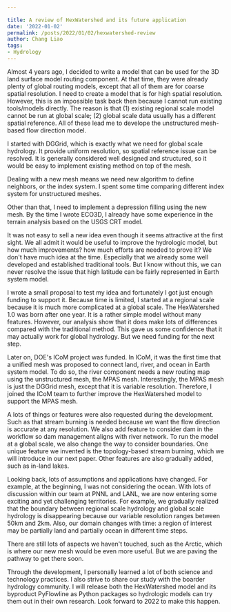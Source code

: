 ```yaml
---
 
title: A review of HexWatershed and its future application
date: '2022-01-02'
permalink: /posts/2022/01/02/hexwatershed-review
author: Chang Liao
tags:
- Hydrology
---
```


Almost 4 years ago, I decided to write a model that can be used for the 3D land surface model routing component. At that time, they were already plenty of global routing models, except that all of them are for coarse spatial resolution. I need to create a model that is for high spatial resolution. However, this is an impossible task back then because I cannot run existing tools/models directly. The reason is that (1) existing regional scale model cannot be run at global scale; (2) global scale data usually has a different spatial reference. All of these lead me to develope the unstructured mesh-based flow direction model.

I started with DGGrid, which is exactly what we need for global scale hydrology. It provide uniform resolution, so spatial reference issue can be resolved. It is generally considered well designed and structured, so it would be easy to implement existing method on top of the mesh.

Dealing with a new mesh means we need new algorithm to define neighbors, or the index system. I spent some time comparing different index system for unstructured meshes. 

Other than that, I need to implement a depression filling using the new mesh. By the time I wrote ECO3D, I already have some experience in the terrain analysis based on the USGS CRT model. 

It was not easy to sell a new idea even though it seems attractive at the first sight. We all admit it would be useful to improve the hydrologic model, but how much improvements? how much efforts are needed to prove it? We don't have much idea at the time. Especially that we already some well developed and established traditional tools. But I know without this, we can never resolve the issue that high latitude can be fairly represented in Earth system model.

I wrote a small proposal to test my idea and fortunately I got just enough funding to support it. Because time is limited, I started at a regional scale because it is much more complicated at a global scale. The HexWatershed 1.0 was born after one year. It is a rather simple model without many features. However, our analysis show that it does make lots of differences compared with the traditional method. This gave us some confidence that it may actually work for global hydrology. But we need funding for the next step.

Later on, DOE's ICoM project was funded. In ICoM, it was the first time that a unified mesh was proposed to connect land, river, and ocean in Earth system model. To do so, the river component needs a new routing map using the unstructured mesh, the MPAS mesh. Interestingly, the MPAS mesh is just the DGGrid mesh, except that it is variable resolution. Therefore, I joined the ICoM team to further improve the HexWatershed model to support the MPAS mesh.

A lots of things or features were also requested during the development. Such as that stream burning is needed because we want the flow direction is accurate at any resolution. We also add feature to consider dam in the workflow so dam management aligns with river network. To run the model at a global scale, we also change the way to consider boundaries. One unique feature we invented is the topology-based stream burning, which we will introduce in our next paper. Other features are also gradually added, such as in-land lakes.

Looking back, lots of assumptions and applications have changed. For example, at the beginning, I was not considering the ocean. With lots of discussion within our team at PNNL and LANL, we are now entering some exciting and yet challenging territories. For example, we gradually realized that the boundary between regional scale hydrology and global scale hydrology is disappearing because our variable resolution ranges between 50km and 2km. Also, our domain changes with time: a region of interest may be partially land and partially ocean in different time steps.

There are still lots of aspects we haven't touched, such as the Arctic, which is where our new mesh would be even more useful. But we are paving the pathway to get there soon.

Through the development, I personally learned a lot of both science and technology practices. 
I also strive to share our study with the boarder hydrology community. I will release both the HexWatershed model and its byproduct PyFlowline as Python packages so hydrologic models can try them out in their own research. Look forward to 2022 to make this happen.

